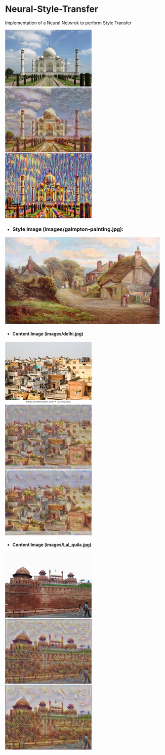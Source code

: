 # Neural-Style-Transfer
Implementation of a Neural Netwrok to perform Style Transfer

<img src="images/Taj_Mahal.jpeg" width="280"> <img src="images/galmton-taj/generated_image.jpg" width="280"> <img src="images/city-taj/generated_image.jpg" width="280"> 

* ### Style Image (images/galmpton-painting.jpg):
<img src="images/galmpton-painting.jpg" width="500">

  * #### Content Image (images/delhi.jpg)
<img src="images/delhi.jpg" width="280"> <img src="images/galmpton-delhi/50.png" width="280"> <img src="images/galmpton-delhi/generated_image.jpg" width="280">

  * #### Content Image (images/Lal_quila.jpg)
<img src="images/Lal_quila.jpg" width="280"> <img src="images/galmpton-lal/50.png" width="280"> <img src="images/galmpton-lal/generated_image.jpg" width="280">



<img src="" width="280">
